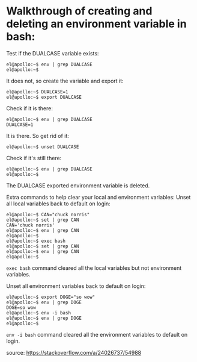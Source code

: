 # Walkthrough of creating and deleting an environment variable in bash:

Test if the DUALCASE variable exists:
```
el@apollo:~$ env | grep DUALCASE
el@apollo:~$ 
```

It does not, so create the variable and export it:
```
el@apollo:~$ DUALCASE=1
el@apollo:~$ export DUALCASE
```

Check if it is there:
```
el@apollo:~$ env | grep DUALCASE
DUALCASE=1
```

It is there. So get rid of it:
```
el@apollo:~$ unset DUALCASE
```

Check if it's still there:
```
el@apollo:~$ env | grep DUALCASE
el@apollo:~$ 
```
The DUALCASE exported environment variable is deleted.

Extra commands to help clear your local and environment variables:
Unset all local variables back to default on login:

```
el@apollo:~$ CAN="chuck norris"
el@apollo:~$ set | grep CAN
CAN='chuck norris'
el@apollo:~$ env | grep CAN
el@apollo:~$
el@apollo:~$ exec bash
el@apollo:~$ set | grep CAN
el@apollo:~$ env | grep CAN
el@apollo:~$
```
`exec bash` command cleared all the local variables but not environment variables.

Unset all environment variables back to default on login:

```
el@apollo:~$ export DOGE="so wow"
el@apollo:~$ env | grep DOGE
DOGE=so wow
el@apollo:~$ env -i bash
el@apollo:~$ env | grep DOGE
el@apollo:~$
```
`env -i bash` command cleared all the environment variables to default on login.

source: https://stackoverflow.com/a/24026737/54988
